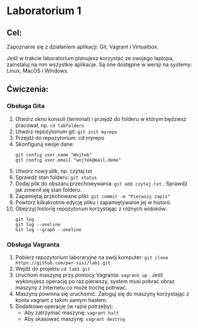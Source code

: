 # Laboratorium 1

## Cel:

Zapoznanie się z działaniem aplikacji: Git, Vagrant i Virtualbox.

Jeśli w trakcie laboratorium planujesz korzystać ze swojego laptopa, zainstaluj na nim wszystkie aplikacje. Są one dostępne w wersji na systemy: Linux, MacOS i Windows.

## Ćwiczenia:

### Obsługa Gita

1. Otwórz okno konsoli (terminal) i przejdź do folderu w którym będziesz pracował, np. `cd labfolders`
2. Utwórz repozytorium git: `git init myrepo`
3. Przejdź do repozytorium: cd myrepo
4. Skonfiguruj swoje dane:
   ```
   git config user.name "Wojtek"
   git config user.email "wojtek@mail.demo"
   ```
5. Utwórz nowy plik, np. czytaj.txt
6. Sprawdź stan folderu: `git status`
7. Dodaj plik do obszaru przechowywania: `git add czytaj.txt` . Sprawdź jak zmienił się stan folderu.
8. Zapamiętaj przechowane pliki: `git commit -m "Pierwszy zapis"`
9.  Powtórz kilkakrotnie edycję pliku i zapamiętywanie jej w historii.
10. Obejrzyj historię repozytorum korzystając z różnych widoków:
    ```
    git log
    git log --oneline
    Git log --graph --oneline
    ```

### Obsługa Vagranta

1. Pobierz repozytorium laboraryjne na swój komputer: `git clone https://github.com/pwr-sisi/lab1.git`
2. Wejdź do projektu `cd lab1.git`
3. Uruchom maszynę przy pomocy Vagranta: `vagrant up` . Jeśli wykonujesz operację po raz pierwszy, system musi pobrać obraz maszyny z Internetu co może trochę potrwać.
4. Maszyna powinna się uruchomić. Zaloguj się do maszyny korzystając z konta vagrant z takim samym hasłem.
5. Dodatkowe operacje (w razie potrzeby):
   * Aby zatrzymać maszynę: `vagrant halt`
   * Aby skasować maszynę: `vagrant destroy`

